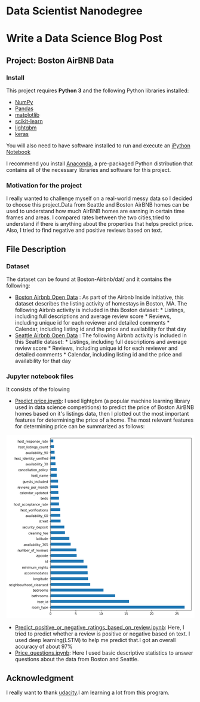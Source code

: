 # Data Scientist Nanodegree
# Write a Data Science Blog Post
## Project: Boston AirBNB Data

### Install

This project requires **Python 3** and the following Python libraries installed:

- [NumPy](http://www.numpy.org/)
- [Pandas](http://pandas.pydata.org)
- [matplotlib](http://matplotlib.org/)
- [scikit-learn](http://scikit-learn.org/stable/)
- [lightgbm](https://lightgbm.readthedocs.io/en/latest/)
- [keras](https://keras.io/)

You will also need to have software installed to run and execute an [iPython Notebook](http://ipython.org/notebook.html)

I recommend you install [Anaconda](https://www.continuum.io/downloads), a pre-packaged Python distribution that contains all of the necessary libraries and software for this project. 

### Motivation for the project

I really wanted to challenge myself on a real-world messy data so I decided to choose this project.Data from Seattle and Boston AirBNB homes can be used to understand how much AirBNB homes are earning in certain time frames and areas.
I compared rates between the two cities,tried to understand if there is anything about the properties that helps predict price. Also, I tried to find negative and positive reviews based on text. 

## File Description
### Dataset 
The dataset can be found at Boston-Airbnb/dat/ and it contains the following:
- [Boston Airbnb Open Data](https://www.kaggle.com/airbnb/boston/home) : As part of the Airbnb Inside initiative, this dataset describes the listing activity of homestays in Boston, MA. 
The following Airbnb activity is included in this Boston dataset: * Listings, including full descriptions and average review score * Reviews, including unique id for each reviewer and detailed comments * Calendar, including listing id and the price and availability for that day
- [Seattle Airbnb Open Data](https://www.kaggle.com/airbnb/seattle/home) : The following Airbnb activity is included in this Seattle dataset: * Listings, including full descriptions and average review score * Reviews, including unique id for each reviewer and detailed comments * Calendar, including listing id and the price and availability for that day

### Jupyter notebook files
It consists of the folowing
- [Predict price.ipynb](https://github.com/ericboss/Boston-Airbnb/blob/master/Predict%20price.ipynb): I used lightgbm (a popular machine learning library used in data science competitions) to predict the price of Boston AirBNB homes based on it's listings data, then I plotted out the most important features for determining the price of a home.
The most relevant features for determining price can be summarized as follows:

![alt text](https://github.com/ericboss/Boston-Airbnb/blob/master/images/predict_price1.png)

 - [Predict_positive_or_negative_ratings_based_on_review.ipynb](https://github.com/ericboss/Boston-Airbnb/blob/master/Predict_positive_or_negative_ratings_based_on_review.ipynb): Here, I tried to predict whether a review is positive or negative based on text. I used deep learning(LSTM) to help me predict that.I got an overall accuracy of about 97%
 - [Price_questions.ipynb](https://github.com/ericboss/Boston-Airbnb/blob/master/Price_questions.ipynb): Here I used basic descriptive statistics to answer questions about the data from Boston and Seattle.

## Acknowledgment
 I really want to thank [udacity](https://www.udacity.com/).I am learning a lot from this program.

